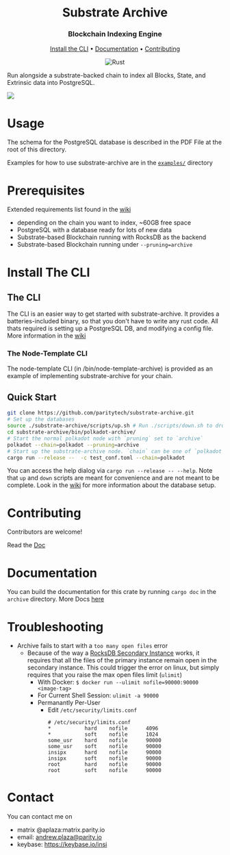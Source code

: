 <div align="center">

# Substrate Archive
### Blockchain Indexing Engine

[Install the CLI](#install-the-cli) • [Documentation](#documentation) • [Contributing](#contributing) 

![Rust](https://github.com/paritytech/substrate-archive/workflows/Rust/badge.svg)

</div>

Run alongside a substrate-backed chain to index all Blocks, State, and Extrinsic data into PostgreSQL.

![](https://i.imgur.com/1eOkKvo.gif)

# Usage
The schema for the PostgreSQL database is described in the PDF File at the root of this directory.

Examples for how to use substrate-archive are in the [`examples/`](https://github.com/paritytech/substrate-archive/tree/master/archive/examples) directory

# Prerequisites 
Extended requirements list found in the [wiki](https://github.com/paritytech/substrate-archive/wiki/)
- depending on the chain you want to index, ~60GB free space
- PostgreSQL with a database ready for lots of new data
- Substrate-based Blockchain running with RocksDB as the backend
- Substrate-based Blockchain running under `--pruning=archive`

# Install The CLI

## The CLI
The CLI is an easier way to get started with substrate-archive. It provides a batteries-included binary, so that you don't have to write any rust code. All thats required is setting up a PostgreSQL DB, and modifying a config file. More information in the [wiki](https://github.com/paritytech/substrate-archive/wiki)

### The Node-Template CLI
The node-template CLI (in /bin/node-template-archive) is provided as an example of implementing substrate-archive for your chain. 

## Quick Start

```bash
git clone https://github.com/paritytech/substrate-archive.git
# Set up the databases
source ./substrate-archive/scripts/up.sh # Run ./scripts/down.sh to drop the database
cd substrate-archive/bin/polkadot-archive/
# Start the normal polkadot node with `pruning` set to `archive`
polkadot --chain=polkadot --pruning=archive
# Start up the substrate-archive node. `chain` can be one of `polkadot`, `kusama`, or `westend`.
cargo run --release --  -c test_conf.toml --chain=polkadot 
```

You can access the help dialog via `cargo run --release -- --help`. Note that `up` and `down` scripts are meant for convenience and are not meant to be complete. Look in the [wiki](https://github.com/paritytech/substrate-archive/wiki) for more information about the database setup.


# Contributing
Contributors are welcome!

Read the [Doc](https://github.com/paritytech/substrate-archive/blob/master/CONTRIBUTING.md) 

# Documentation

You can build the documentation for this crate by running `cargo doc` in the `archive` directory.
More Docs [here]( https://github.com/paritytech/substrate-archive/wiki)

# Troubleshooting
- Archive fails to start with a `too many open files` error
  - Because of the way a [RocksDB Secondary Instance](https://github.com/facebook/rocksdb/wiki/Secondary-instance) works, it requires that all the files of the primary instance remain open in the secondary instance. This could trigger the error on linux, but simply requires that you raise the max open files limit (`ulimit`)
    - With Docker: `$ docker run --ulimit nofile=90000:90000 <image-tag>`
    - For Current Shell Session: `ulimit -a 90000`
    - Permanantly Per-User
      - Edit `/etc/security/limits.conf`
        ```
        # /etc/security/limits.conf
        *           hard    nofile      4096
        *           soft    nofile      1024
        some_usr    hard    nofile      90000
        some_usr    soft    nofile      90000
        insipx      hard    nofile      90000
        insipx      soft    nofile      90000
        root        hard    nofile      90000
        root        soft    nofile      90000
        ```
  
# Contact

You can contact me on
 - matrix @aplaza:matrix.parity.io
 - email: andrew.plaza@parity.io
 - keybase: https://keybase.io/insi

[contribution]: CONTRIBUTING.md
